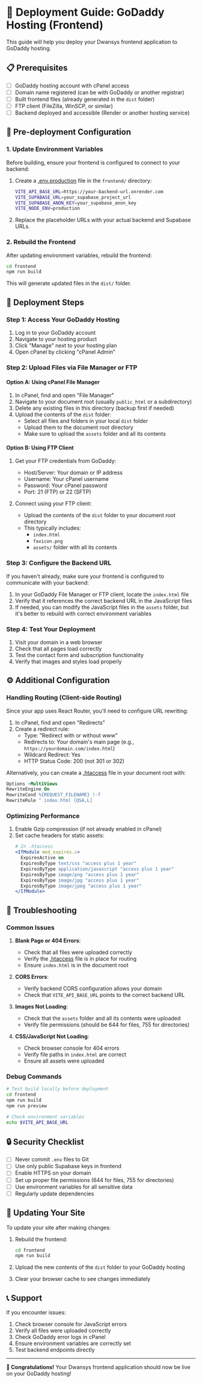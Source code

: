 # 🚀 Deployment Guide: GoDaddy Hosting (Frontend)

This guide will help you deploy your Dwansys frontend application to GoDaddy hosting.

## 📋 Prerequisites

- [ ] GoDaddy hosting account with cPanel access
- [ ] Domain name registered (can be with GoDaddy or another registrar)
- [ ] Built frontend files (already generated in the `dist` folder)
- [ ] FTP client (FileZilla, WinSCP, or similar)
- [ ] Backend deployed and accessible (Render or another hosting service)

## 🔧 Pre-deployment Configuration

### 1. Update Environment Variables

Before building, ensure your frontend is configured to connect to your backend:

1. Create a [.env.production](file:///c:/Users/sathi/OneDrive/Desktop/Dwansys/frontend/.env.production) file in the `frontend/` directory:
   ```bash
   VITE_API_BASE_URL=https://your-backend-url.onrender.com
   VITE_SUPABASE_URL=your_supabase_project_url
   VITE_SUPABASE_ANON_KEY=your_supabase_anon_key
   VITE_NODE_ENV=production
   ```

2. Replace the placeholder URLs with your actual backend and Supabase URLs.

### 2. Rebuild the Frontend

After updating environment variables, rebuild the frontend:

```bash
cd frontend
npm run build
```

This will generate updated files in the `dist/` folder.

## 📁 Deployment Steps

### Step 1: Access Your GoDaddy Hosting

1. Log in to your GoDaddy account
2. Navigate to your hosting product
3. Click "Manage" next to your hosting plan
4. Open cPanel by clicking "cPanel Admin"

### Step 2: Upload Files via File Manager or FTP

#### Option A: Using cPanel File Manager

1. In cPanel, find and open "File Manager"
2. Navigate to your document root (usually `public_html` or a subdirectory)
3. Delete any existing files in this directory (backup first if needed)
4. Upload the contents of the `dist` folder:
   - Select all files and folders in your local `dist` folder
   - Upload them to the document root directory
   - Make sure to upload the `assets` folder and all its contents

#### Option B: Using FTP Client

1. Get your FTP credentials from GoDaddy:
   - Host/Server: Your domain or IP address
   - Username: Your cPanel username
   - Password: Your cPanel password
   - Port: 21 (FTP) or 22 (SFTP)

2. Connect using your FTP client:
   - Upload the contents of the `dist` folder to your document root directory
   - This typically includes:
     - `index.html`
     - `favicon.png`
     - `assets/` folder with all its contents

### Step 3: Configure the Backend URL

If you haven't already, make sure your frontend is configured to communicate with your backend:

1. In your GoDaddy File Manager or FTP client, locate the `index.html` file
2. Verify that it references the correct backend URL in the JavaScript files
3. If needed, you can modify the JavaScript files in the `assets` folder, but it's better to rebuild with correct environment variables

### Step 4: Test Your Deployment

1. Visit your domain in a web browser
2. Check that all pages load correctly
3. Test the contact form and subscription functionality
4. Verify that images and styles load properly

## ⚙️ Additional Configuration

### Handling Routing (Client-side Routing)

Since your app uses React Router, you'll need to configure URL rewriting:

1. In cPanel, find and open "Redirects"
2. Create a redirect rule:
   - Type: "Redirect with or without www"
   - Redirects to: Your domain's main page (e.g., `https://yourdomain.com/index.html`)
   - Wildcard Redirect: Yes
   - HTTP Status Code: 200 (not 301 or 302)

Alternatively, you can create a [.htaccess](file:///c:/Users/sathi/OneDrive/Desktop/Dwansys/frontend/.htaccess) file in your document root with:

```apache
Options -MultiViews
RewriteEngine On
RewriteCond %{REQUEST_FILENAME} !-f
RewriteRule ^ index.html [QSA,L]
```

### Optimizing Performance

1. Enable Gzip compression (if not already enabled in cPanel)
2. Set cache headers for static assets:
   ```apache
   # In .htaccess
   <IfModule mod_expires.c>
     ExpiresActive on
     ExpiresByType text/css "access plus 1 year"
     ExpiresByType application/javascript "access plus 1 year"
     ExpiresByType image/png "access plus 1 year"
     ExpiresByType image/jpg "access plus 1 year"
     ExpiresByType image/jpeg "access plus 1 year"
   </IfModule>
   ```

## 🔧 Troubleshooting

### Common Issues

1. **Blank Page or 404 Errors**:
   - Check that all files were uploaded correctly
   - Verify the [.htaccess](file:///c:/Users/sathi/OneDrive/Desktop/Dwansys/frontend/.htaccess) file is in place for routing
   - Ensure `index.html` is in the document root

2. **CORS Errors**:
   - Verify backend CORS configuration allows your domain
   - Check that `VITE_API_BASE_URL` points to the correct backend URL

3. **Images Not Loading**:
   - Check that the `assets` folder and all its contents were uploaded
   - Verify file permissions (should be 644 for files, 755 for directories)

4. **CSS/JavaScript Not Loading**:
   - Check browser console for 404 errors
   - Verify file paths in `index.html` are correct
   - Ensure all assets were uploaded

### Debug Commands

```bash
# Test build locally before deployment
cd frontend
npm run build
npm run preview

# Check environment variables
echo $VITE_API_BASE_URL
```

## 🔒 Security Checklist

- [ ] Never commit `.env` files to Git
- [ ] Use only public Supabase keys in frontend
- [ ] Enable HTTPS on your domain
- [ ] Set up proper file permissions (644 for files, 755 for directories)
- [ ] Use environment variables for all sensitive data
- [ ] Regularly update dependencies

## 🔄 Updating Your Site

To update your site after making changes:

1. Rebuild the frontend:
   ```bash
   cd frontend
   npm run build
   ```

2. Upload the new contents of the `dist` folder to your GoDaddy hosting
3. Clear your browser cache to see changes immediately

## 📞 Support

If you encounter issues:

1. Check browser console for JavaScript errors
2. Verify all files were uploaded correctly
3. Check GoDaddy error logs in cPanel
4. Ensure environment variables are correctly set
5. Test backend endpoints directly

---

**🎉 Congratulations!** Your Dwansys frontend application should now be live on your GoDaddy hosting!